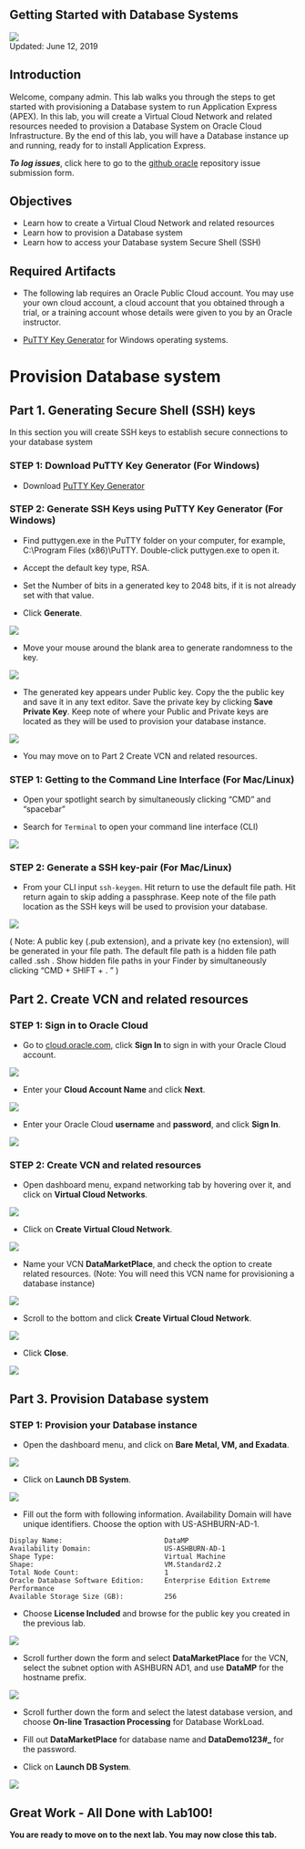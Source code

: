 Getting Started with Database Systems
----------------------------------------------------------------------------

![](images/100/lab100-intro.png)  
Updated: June 12, 2019

## **Introduction**

Welcome, company admin. This lab walks you through the steps to get started with provisioning a Database system to run Application Express (APEX). In this lab, you will create a Virtual Cloud Network and related resources needed to provision a Database System on Oracle Cloud Infrastructure. By the end of this lab, you will have a Database instance up and running, ready for to install Application Express.

**_To log issues_**, click here to go to the [github oracle](https://github.com/oracle/learning-library/issues/new) repository issue submission form.

## Objectives
-   Learn how to create a Virtual Cloud Network and related resources
-   Learn how to provision a Database system
-   Learn how to access your Database system Secure Shell (SSH)


## Required Artifacts
-   The following lab requires an Oracle Public Cloud account. You may use your own cloud account, a cloud account that you obtained through a trial, or a training account whose details were given to you by an Oracle instructor.

-   [PuTTY Key Generator](https://www.putty.org/) for Windows operating systems.

# Provision Database system


## Part 1. Generating Secure Shell (SSH) keys

In this section you will create SSH keys to establish secure connections to your database system

### **STEP 1: Download PuTTY Key Generator (For Windows)**

-   Download [PuTTY Key Generator](https://www.putty.org/)

### **STEP 2: Generate SSH Keys using PuTTY Key Generator (For Windows)**

-   Find puttygen.exe in the PuTTY folder on your computer, for example, C:\Program Files (x86)\PuTTY. Double-click puttygen.exe to open it.

-   Accept the default key type, RSA.

-   Set the Number of bits in a generated key to 2048 bits, if it is not already set with that value.

-   Click **Generate**.

![](./images/100/lab100-1.png)

-   Move your mouse around the blank area to generate randomness to the key.

![](./images/100/lab100-2.png)

-   The generated key appears under Public key. Copy the the public key and save it in any text editor. Save the private key by clicking **Save Private Key**. Keep note of where your Public and Private keys are located as they will be used to provision your database instance. 

![](./images/100/putty4.png)

-   You may move on to Part 2 Create VCN and related resources.

### **STEP 1: Getting to the Command Line Interface (For Mac/Linux)**

-   Open your spotlight search by simultaneously clicking “CMD” and “spacebar”

-   Search for ```Terminal``` to open your command line interface (CLI)

![](./images/100/lab100-terminal.png)

### **STEP 2: Generate a SSH key-pair (For Mac/Linux)**

-   From your CLI input ```ssh-keygen```. Hit return to use the default file path. Hit return again to skip adding a passphrase. Keep note of the file path location as the SSH keys will be used to provision your database.

![](./images/100/lab100-terminal2.png)

  ( Note: A public key (.pub extension), and a private key (no extension), will be generated in your file path. The           default   file path is a hidden file path called .ssh . Show hidden file paths in your Finder by simultaneously clicking     “CMD + SHIFT + . ” )

## Part 2. Create VCN and related resources

### **STEP 1: Sign in to Oracle Cloud**

-   Go to [cloud.oracle.com](https://cloud.oracle.com), click **Sign In** to sign in with your Oracle Cloud account.

![](./images/100/lab100-signin1.png)

-   Enter your **Cloud Account Name** and click **Next**.

![](./images/100/lab100-signin2.png)

-   Enter your Oracle Cloud **username** and **password**, and click **Sign In**.

![](./images/100/lab100-signin3.png)

### **STEP 2: Create VCN and related resources**

-   Open dashboard menu, expand networking tab by hovering over it, and click on **Virtual Cloud Networks**.

![](./images/100/lab100-4.png)

-   Click on **Create Virtual Cloud Network**.

![](./images/100/lab100-6.png)

-   Name your VCN **DataMarketPlace**, and check the option to create related resources. 
    (Note: You will need this VCN name for provisioning a database instance)
    
![](./images/100/lab100-7.png)    

-   Scroll to the bottom and click **Create Virtual Cloud Network**.

![](./images/100/lab100-8.png) 

-   Click **Close**.

![](./images/100/lab100-16.png) 

## Part 3. Provision Database system

### **STEP 1: Provision your Database instance**

-   Open the dashboard menu, and click on **Bare Metal, VM, and Exadata**.

![](./images/100/lab100-9.png) 

-   Click on **Launch DB System**.

![](./images/100/lab100-10.png) 

-   Fill out the form with following information. Availability Domain will have unique identifiers. Choose the option with US-ASHBURN-AD-1.

```
Display Name:                         DataMP
Availability Domain:                  US-ASHBURN-AD-1
Shape Type:                           Virtual Machine
Shape:                                VM.Standard2.2
Total Node Count:                     1
Oracle Database Software Edition:     Enterprise Edition Extreme Performance
Available Storage Size (GB):          256
```



-   Choose **License Included** and browse for the public key you created in the previous lab.

![](./images/100/lab100-12.png) 

-   Scroll further down the form and select **DataMarketPlace** for the VCN, select the subnet option with ASHBURN AD1, and use **DataMP** for the hostname prefix.

![](./images/100/lab100-13.png)

-   Scroll further down the form and select the latest database version, and choose **On-line Trasaction Processing** for Database WorkLoad.

-   Fill out **DataMarketPlace** for database name and **DataDemo123#_** for the password.



-   Click on **Launch DB System**.

![](./images/100/lab100-15.png)





## Great Work - All Done with Lab100!
**You are ready to move on to the next lab. You may now close this tab.**


